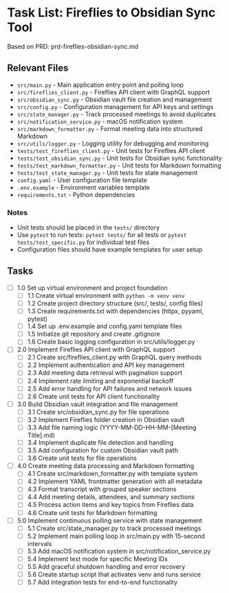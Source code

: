 # Task List: Fireflies to Obsidian Sync Tool

Based on PRD: prd-fireflies-obsidian-sync.md

## Relevant Files

- `src/main.py` - Main application entry point and polling loop
- `src/fireflies_client.py` - Fireflies API client with GraphQL support
- `src/obsidian_sync.py` - Obsidian vault file creation and management
- `src/config.py` - Configuration management for API keys and settings
- `src/state_manager.py` - Track processed meetings to avoid duplicates
- `src/notification_service.py` - macOS notification system
- `src/markdown_formatter.py` - Format meeting data into structured Markdown
- `src/utils/logger.py` - Logging utility for debugging and monitoring
- `tests/test_fireflies_client.py` - Unit tests for Fireflies API client
- `tests/test_obsidian_sync.py` - Unit tests for Obsidian sync functionality
- `tests/test_markdown_formatter.py` - Unit tests for Markdown formatting
- `tests/test_state_manager.py` - Unit tests for state management
- `config.yaml` - User configuration file template
- `.env.example` - Environment variables template
- `requirements.txt` - Python dependencies

### Notes

- Unit tests should be placed in the `tests/` directory
- Use `pytest` to run tests: `pytest tests/` for all tests or `pytest tests/test_specific.py` for individual test files
- Configuration files should have example templates for user setup

## Tasks

- [ ] 1.0 Set up virtual environment and project foundation
  - [ ] 1.1 Create virtual environment with `python -m venv venv`
  - [ ] 1.2 Create project directory structure (src/, tests/, config files)
  - [ ] 1.3 Create requirements.txt with dependencies (httpx, pyyaml, pytest)
  - [ ] 1.4 Set up .env.example and config.yaml template files
  - [ ] 1.5 Initialize git repository and create .gitignore
  - [ ] 1.6 Create basic logging configuration in src/utils/logger.py
- [ ] 2.0 Implement Fireflies API client with GraphQL support
  - [ ] 2.1 Create src/fireflies_client.py with GraphQL query methods
  - [ ] 2.2 Implement authentication and API key management
  - [ ] 2.3 Add meeting data retrieval with pagination support
  - [ ] 2.4 Implement rate limiting and exponential backoff
  - [ ] 2.5 Add error handling for API failures and network issues
  - [ ] 2.6 Create unit tests for API client functionality
- [ ] 3.0 Build Obsidian vault integration and file management
  - [ ] 3.1 Create src/obsidian_sync.py for file operations
  - [ ] 3.2 Implement Fireflies folder creation in Obsidian vault
  - [ ] 3.3 Add file naming logic (YYYY-MM-DD-HH-MM-[Meeting Title].md)
  - [ ] 3.4 Implement duplicate file detection and handling
  - [ ] 3.5 Add configuration for custom Obsidian vault path
  - [ ] 3.6 Create unit tests for file operations
- [ ] 4.0 Create meeting data processing and Markdown formatting
  - [ ] 4.1 Create src/markdown_formatter.py with template system
  - [ ] 4.2 Implement YAML frontmatter generation with all metadata
  - [ ] 4.3 Format transcript with grouped speaker sections
  - [ ] 4.4 Add meeting details, attendees, and summary sections
  - [ ] 4.5 Process action items and key topics from Fireflies data
  - [ ] 4.6 Create unit tests for Markdown formatting
- [ ] 5.0 Implement continuous polling service with state management
  - [ ] 5.1 Create src/state_manager.py to track processed meetings
  - [ ] 5.2 Implement main polling loop in src/main.py with 15-second intervals
  - [ ] 5.3 Add macOS notification system in src/notification_service.py
  - [ ] 5.4 Implement test mode for specific Meeting IDs
  - [ ] 5.5 Add graceful shutdown handling and error recovery
  - [ ] 5.6 Create startup script that activates venv and runs service
  - [ ] 5.7 Add integration tests for end-to-end functionality